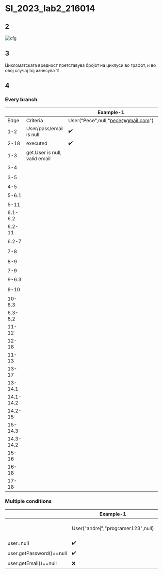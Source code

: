 # SI_2023_lab2_216014
## 2
![cfg](https://github.com/ferdzo/SI_2023_lab2_216014/assets/6640598/2b6272c9-e3c7-4eb5-a7f3-96609aac18e1)

## 3
Цикломатската вредност претставува бројот на циклуси во графот, и во овој случај тој изнесува 11

## 4
### Every branch
|           |                               | Example-1                          | Example-2                               | Example-3                                        |
| --------- | ----------------------------- | ---------------------------------- | --------------------------------------- | ------------------------------------------------ |
| Edge      | Criteria                      | User("Pece",null,"pece@gmail.com") | User(null,"goce123","goceoh@gmail.com") | User("pece","peciobitola","pece.bt@hotmail.com") |
| 1-2       | User/pass/email is null       | ✔️                                 |                                         |                                                  |
| 2-18      | executed                      | ✔️                                 |                                         |                                                  |
| 1-3       | get.User is null, valid email |                                    | ✔️                                      |                                                  |
| 3-4       |                               |                                    | ✔️                                      |                                                  |
| 3-5       |                               |                                    | ✔️                                      | ✔️                                               |
| 4-5       |                               |                                    |                                         |                                                  |
| 5-6.1     |                               |                                    | ✔️                                      | ✔️                                               |
| 5-11      |                               |                                    |                                         |                                                  |
| 6.1-6.2   |                               |                                    | ✔️                                      | ✔️                                               |
| 6.2-11    |                               |                                    |                                         | ✔️                                               |
| 6.2-7     |                               |                                    | ✔️                                      | ✔️                                               |
| 7-8       |                               |                                    | ✔️                                      | ✔️                                               |
| 8-9       |                               |                                    | ✔️                                      | ✔️                                               |
| 7-9       |                               |                                    |                                         |                                                  |
| 9-6.3     |                               |                                    | ✔️                                      | ✔️                                               |
| 9-10      |                               |                                    | ✔️                                      | ✔️                                               |
| 10-6.3    |                               |                                    | ✔️                                      | ✔️                                               |
| 6.3-6.2   |                               |                                    | ✔️                                      | ✔️                                               |
| 11-12     |                               |                                    | ✔️                                      | ✔️                                               |
| 12-18     |                               |                                    | ✔️                                      |                                                  |
| 11-13     |                               |                                    |                                         | ✔️                                               |
| 13-17     |                               |                                    |                                         |                                                  |
| 13-14.1   |                               |                                    |                                         |                                                  |
| 14.1-14.2 |                               |                                    |                                         |                                                  |
| 14.2-15   |                               |                                    |                                         |                                                  |
| 15-14.3   |                               |                                    |                                         |                                                  |
| 14.3-14.2 |                               |                                    |                                         |                                                  |
| 15-16     |                               |                                    |                                         |                                                  |
| 16-18     |                               |                                    |                                         |                                                  |
| 17-18     |                               |                                    |                                         | ✔️                                               |

### Multiple conditions


|                          | Example-1                          | Example-2                   | Example-3                                          |
| ------------------------ | ---------------------------------- | --------------------------- | -------------------------------------------------- |
|                          | User("andrej","programer123",null) | User("ljupco",null,"email") | User("pece", "peciobitola", "pece.bt@hotmail.com") |
| user=null                | ✔️                                 | ✔️                          | ✔️                                                 |
| user.getPassword()==null | ✔️                                 | ❌                           | ✔️                                                 |
| user.getEmail()==null    | ❌                                  | ✔️                          | ✔️                                                 |
